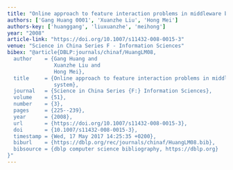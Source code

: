 ```yaml
---
title: "Online approach to feature interaction problems in middleware based system"
authors: ['Gang Huang 0001', 'Xuanzhe Liu', 'Hong Mei']
authors-key: ['huanggang', 'liuxuanzhe', 'meihong']
year: "2008"
article-link: "https://doi.org/10.1007/s11432-008-0015-3"
venue: "Science in China Series F - Information Sciences"
bibex: "@article{DBLP:journals/chinaf/HuangLM08,
  author    = {Gang Huang and
               Xuanzhe Liu and
               Hong Mei},
  title     = {Online approach to feature interaction problems in middleware based
               system},
  journal   = {Science in China Series {F:} Information Sciences},
  volume    = {51},
  number    = {3},
  pages     = {225--239},
  year      = {2008},
  url       = {https://doi.org/10.1007/s11432-008-0015-3},
  doi       = {10.1007/s11432-008-0015-3},
  timestamp = {Wed, 17 May 2017 14:25:35 +0200},
  biburl    = {https://dblp.org/rec/journals/chinaf/HuangLM08.bib},
  bibsource = {dblp computer science bibliography, https://dblp.org}
}"
---
```

